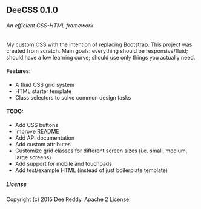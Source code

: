 ## DeeCSS 0.1.0
###### An efficient CSS-HTML framework

My custom CSS with the intention of replacing Bootstrap. This project was created from scratch. Main goals: everything should be responsive/fluid; should have a low learning curve; should use only things you actually need.

#### Features:

- A fluid CSS grid system
- HTML starter template
- Class selectors to solve common design tasks

#### TODO:

- Add CSS buttons
- Improve README
- Add API documentation
- Add custom attributes
- Customize grid classes for different screen sizes (i.e. small, medium, large screens)
- Add support for mobile and touchpads
- Add test/example HTML (instead of just boilerplate template)

##### License
Copyright (c) 2015 Dee Reddy. Apache 2 License.
